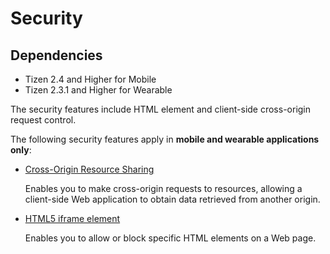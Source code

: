 # Security

## Dependencies

- Tizen 2.4 and Higher for Mobile
- Tizen 2.3.1 and Higher for Wearable

The security features include HTML element and client-side cross-origin request control.

The following security features apply in **mobile and wearable applications only**:

- [Cross-Origin Resource Sharing](./w3c/security/cors-w.md)  

  Enables you to make cross-origin requests to resources, allowing a client-side Web application to obtain data retrieved from another origin.

- [HTML5 iframe element](./w3c/security/iframe-w.md)  

  Enables you to allow or block specific HTML elements on a Web page.

